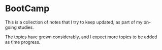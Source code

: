 # BootCamp

This is a collection of notes that I try to keep updated, as part of my on-going studies.

The topics have grown considerably, and I expect more topics to be added as time progress.

